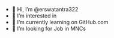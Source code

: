 - 👋 Hi, I’m @erswatantra322
- 👀 I’m interested in 
- 🌱 I’m currently learning on GitHub.com
- 💞️ I’m looking for Job in MNCs 



<!---
erswatantra322/erswatantra322 is a ✨ special ✨ repository because its `README.md` (this file) appears on your GitHub profile.
You can click the Preview link to take a look at your changes.
--->
